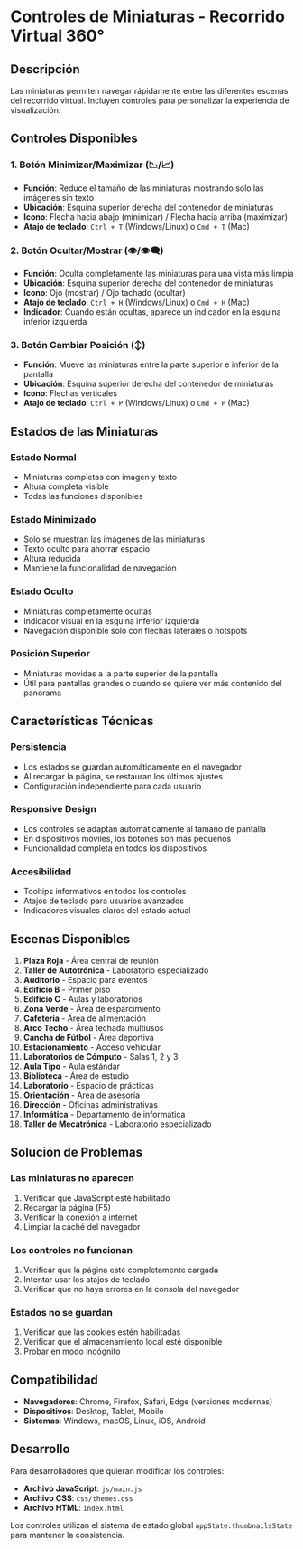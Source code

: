 # Controles de Miniaturas - Recorrido Virtual 360°

## Descripción
Las miniaturas permiten navegar rápidamente entre las diferentes escenas del recorrido virtual. Incluyen controles para personalizar la experiencia de visualización.

## Controles Disponibles

### 1. Botón Minimizar/Maximizar (📉/📈)
- **Función**: Reduce el tamaño de las miniaturas mostrando solo las imágenes sin texto
- **Ubicación**: Esquina superior derecha del contenedor de miniaturas
- **Icono**: Flecha hacia abajo (minimizar) / Flecha hacia arriba (maximizar)
- **Atajo de teclado**: `Ctrl + T` (Windows/Linux) o `Cmd + T` (Mac)

### 2. Botón Ocultar/Mostrar (👁️/👁️‍🗨️)
- **Función**: Oculta completamente las miniaturas para una vista más limpia
- **Ubicación**: Esquina superior derecha del contenedor de miniaturas
- **Icono**: Ojo (mostrar) / Ojo tachado (ocultar)
- **Atajo de teclado**: `Ctrl + H` (Windows/Linux) o `Cmd + H` (Mac)
- **Indicador**: Cuando están ocultas, aparece un indicador en la esquina inferior izquierda

### 3. Botón Cambiar Posición (↕️)
- **Función**: Mueve las miniaturas entre la parte superior e inferior de la pantalla
- **Ubicación**: Esquina superior derecha del contenedor de miniaturas
- **Icono**: Flechas verticales
- **Atajo de teclado**: `Ctrl + P` (Windows/Linux) o `Cmd + P` (Mac)

## Estados de las Miniaturas

### Estado Normal
- Miniaturas completas con imagen y texto
- Altura completa visible
- Todas las funciones disponibles

### Estado Minimizado
- Solo se muestran las imágenes de las miniaturas
- Texto oculto para ahorrar espacio
- Altura reducida
- Mantiene la funcionalidad de navegación

### Estado Oculto
- Miniaturas completamente ocultas
- Indicador visual en la esquina inferior izquierda
- Navegación disponible solo con flechas laterales o hotspots

### Posición Superior
- Miniaturas movidas a la parte superior de la pantalla
- Útil para pantallas grandes o cuando se quiere ver más contenido del panorama

## Características Técnicas

### Persistencia
- Los estados se guardan automáticamente en el navegador
- Al recargar la página, se restauran los últimos ajustes
- Configuración independiente para cada usuario

### Responsive Design
- Los controles se adaptan automáticamente al tamaño de pantalla
- En dispositivos móviles, los botones son más pequeños
- Funcionalidad completa en todos los dispositivos

### Accesibilidad
- Tooltips informativos en todos los controles
- Atajos de teclado para usuarios avanzados
- Indicadores visuales claros del estado actual

## Escenas Disponibles

1. **Plaza Roja** - Área central de reunión
2. **Taller de Autotrónica** - Laboratorio especializado
3. **Auditorio** - Espacio para eventos
4. **Edificio B** - Primer piso
5. **Edificio C** - Aulas y laboratorios
6. **Zona Verde** - Área de esparcimiento
7. **Cafetería** - Área de alimentación
8. **Arco Techo** - Área techada multiusos
9. **Cancha de Fútbol** - Área deportiva
10. **Estacionamiento** - Acceso vehicular
11. **Laboratorios de Cómputo** - Salas 1, 2 y 3
12. **Aula Tipo** - Aula estándar
13. **Biblioteca** - Área de estudio
14. **Laboratorio** - Espacio de prácticas
15. **Orientación** - Área de asesoría
16. **Dirección** - Oficinas administrativas
17. **Informática** - Departamento de informática
18. **Taller de Mecatrónica** - Laboratorio especializado

## Solución de Problemas

### Las miniaturas no aparecen
1. Verificar que JavaScript esté habilitado
2. Recargar la página (F5)
3. Verificar la conexión a internet
4. Limpiar la caché del navegador

### Los controles no funcionan
1. Verificar que la página esté completamente cargada
2. Intentar usar los atajos de teclado
3. Verificar que no haya errores en la consola del navegador

### Estados no se guardan
1. Verificar que las cookies estén habilitadas
2. Verificar que el almacenamiento local esté disponible
3. Probar en modo incógnito

## Compatibilidad

- **Navegadores**: Chrome, Firefox, Safari, Edge (versiones modernas)
- **Dispositivos**: Desktop, Tablet, Mobile
- **Sistemas**: Windows, macOS, Linux, iOS, Android

## Desarrollo

Para desarrolladores que quieran modificar los controles:

- **Archivo JavaScript**: `js/main.js`
- **Archivo CSS**: `css/themes.css`
- **Archivo HTML**: `index.html`

Los controles utilizan el sistema de estado global `appState.thumbnailsState` para mantener la consistencia. 